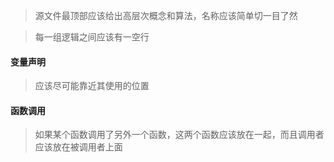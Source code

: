 > 源文件最顶部应该给出高层次概念和算法，名称应该简单切一目了然

> 每一组逻辑之间应该有一空行

#### 变量声明

> 应该尽可能靠近其使用的位置

#### 函数调用

> 如果某个函数调用了另外一个函数，这两个函数应该放在一起，而且调用者应该放在被调用者上面
